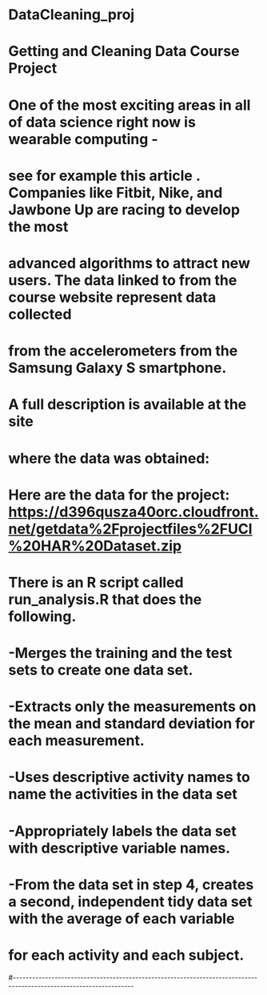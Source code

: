 # DataCleaning_proj

# Getting and Cleaning Data Course Project
# 
# 
# One of the most exciting areas in all of data science right now is wearable computing - 
# see for example this article . Companies like Fitbit, Nike, and Jawbone Up are racing to develop the most 
# advanced algorithms to attract new users. The data linked to from the course website represent data collected 
# from the accelerometers from the Samsung Galaxy S smartphone. 
# 
# A full description is available at the site 
# where the data was obtained:
# 
# Here are the data for the project: https://d396qusza40orc.cloudfront.net/getdata%2Fprojectfiles%2FUCI%20HAR%20Dataset.zip
# 
# There is an R script called run_analysis.R that does the following.
# 
# -Merges the training and the test sets to create one data set.
# -Extracts only the measurements on the mean and standard deviation for each measurement.
# -Uses descriptive activity names to name the activities in the data set
# -Appropriately labels the data set with descriptive variable names.
# -From the data set in step 4, creates a second, independent tidy data set with the average of each variable 
# for each activity and each subject.
#-------------------------------------------------------------------------------------------------------------------
